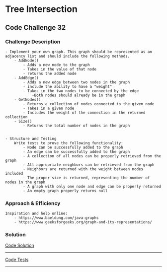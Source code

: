 # Tree Intersection
## Code Challenge 32

### Challenge Description
    - Implement your own graph. This graph should be represented as an adjacency list and should include the following methods.
        - AddNode()
            - Adds a new node to the graph
            - Takes in the value of that node
            - returns the added node
        - AddEdge()
            - Adds a new edge between two nodes in the graph
            - include the ability to have a "weight"
            - Takes in the two nodes to be connected by the edge
                -Both nodes should already be in the graph
        - GetNodes()
            - Returns a collection of nodes connected to the given node
            - Takes in a given node
            - Includes the weight of the connection in the returned collection
        - Size()
            - Returns the total number of nodes in the graph
    
    
    - Structure and Testing
        Write tests to prove the following functionality:
            - Node can be successfully added to the graph
            - An edge can be successfully added to the graph
            - A collection of all nodes can be properly retrieved from the graph
            - All appropriate neighbors can be retrieved from the graph
            - Neighbors are returned with the weight between nodes included
            - The proper size is returned, representing the number of nodes in the graph
            - A graph with only one node and edge can be properly returned
            - An empty graph properly returns null


### Approach & Efficiency
    
    
    Inspiration and help online:
        - https://www.baeldung.com/java-graphs
        - https://www.geeksforgeeks.org/graph-and-its-representations/
### Solution
[Code Solution](/src/main/java/Graph/Graph.java)

**********************************************************
[Code Tests](/src/test/java/TreeIntersectionTest.java)
**********************************************************